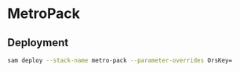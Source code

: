 # MetroPack

## Deployment
```bash 
sam deploy --stack-name metro-pack --parameter-overrides OrsKey=
```

